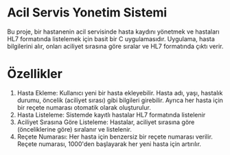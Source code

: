 # Acil Servis Yonetim Sistemi
Bu proje, bir hastanenin acil servisinde hasta kaydını yönetmek ve hastaları HL7 formatında listelemek için basit bir C uygulamasıdır. Uygulama, hasta bilgilerini alır, onları aciliyet sırasına göre sıralar ve HL7 formatında çıktı verir.

# Özellikler
1. Hasta Ekleme: Kullanıcı yeni bir hasta ekleyebilir. Hasta adı, yaşı, hastalık durumu, öncelik (aciliyet sırası) gibi bilgileri girebilir. Ayrıca her hasta için bir reçete numarası otomatik olarak oluşturulur.
2. Hasta Listeleme: Sistemde kayıtlı hastalar HL7 formatında listelenir
3. Aciliyet Sırasına Göre Listeleme: Hastalar, aciliyet sırasına göre (önceliklerine göre) sıralanır ve listelenir.
4. Reçete Numarası: Her hasta için benzersiz bir reçete numarası verilir. Reçete numarası, 1000'den başlayarak her yeni hasta için artırılır.
